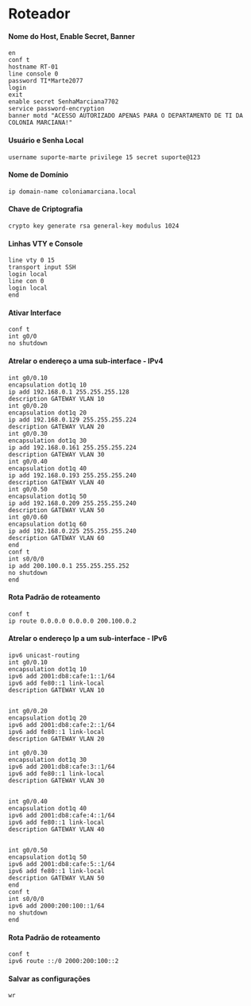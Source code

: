 # Roteador 

#### Nome do Host, Enable Secret, Banner
```
en
conf t
hostname RT-01
line console 0
password TI*Marte2077
login
exit
enable secret SenhaMarciana7702
service password-encryption
banner motd "ACESSO AUTORIZADO APENAS PARA O DEPARTAMENTO DE TI DA COLONIA MARCIANA!"
```

#### Usuário e Senha Local
```
username suporte-marte privilege 15 secret suporte@123
```

#### Nome de Domínio
```
ip domain-name coloniamarciana.local
```

#### Chave de Criptografia 
```
crypto key generate rsa general-key modulus 1024
```

#### Linhas VTY e Console
```
line vty 0 15
transport input SSH
login local
line con 0
login local
end
```

#### Ativar Interface
```
conf t
int g0/0
no shutdown
```

#### Atrelar o endereço a uma sub-interface - IPv4
```
int g0/0.10
encapsulation dot1q 10
ip add 192.168.0.1 255.255.255.128
description GATEWAY VLAN 10
int g0/0.20
encapsulation dot1q 20
ip add 192.168.0.129 255.255.255.224
description GATEWAY VLAN 20
int g0/0.30
encapsulation dot1q 30
ip add 192.168.0.161 255.255.255.224
description GATEWAY VLAN 30
int g0/0.40
encapsulation dot1q 40
ip add 192.168.0.193 255.255.255.240
description GATEWAY VLAN 40
int g0/0.50
encapsulation dot1q 50
ip add 192.168.0.209 255.255.255.240
description GATEWAY VLAN 50
int g0/0.60
encapsulation dot1q 60
ip add 192.168.0.225 255.255.255.240
description GATEWAY VLAN 60
end
conf t
int s0/0/0
ip add 200.100.0.1 255.255.255.252
no shutdown
end
```

#### Rota Padrão de roteamento
```
conf t
ip route 0.0.0.0 0.0.0.0 200.100.0.2
```

#### Atrelar o endereço Ip a um sub-interface - IPv6
```
ipv6 unicast-routing
int g0/0.10
encapsulation dot1q 10
ipv6 add 2001:db8:cafe:1::1/64
ipv6 add fe80::1 link-local
description GATEWAY VLAN 10 


int g0/0.20
encapsulation dot1q 20
ipv6 add 2001:db8:cafe:2::1/64
ipv6 add fe80::1 link-local
description GATEWAY VLAN 20

int g0/0.30
encapsulation dot1q 30
ipv6 add 2001:db8:cafe:3::1/64
ipv6 add fe80::1 link-local
description GATEWAY VLAN 30


int g0/0.40
encapsulation dot1q 40
ipv6 add 2001:db8:cafe:4::1/64
ipv6 add fe80::1 link-local
description GATEWAY VLAN 40


int g0/0.50
encapsulation dot1q 50
ipv6 add 2001:db8:cafe:5::1/64
ipv6 add fe80::1 link-local
description GATEWAY VLAN 50
end
conf t
int s0/0/0
ipv6 add 2000:200:100::1/64
no shutdown
end
```

#### Rota Padrão de roteamento
```
conf t
ipv6 route ::/0 2000:200:100::2
```

#### Salvar as configurações
```
wr
```







